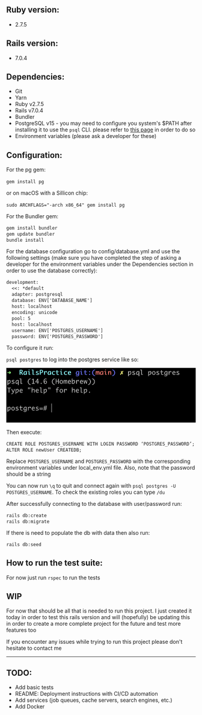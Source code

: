 ## **Ruby version:**

- 2.7.5

## **Rails version:**

- 7.0.4

## **Dependencies:**

- Git
- Yarn
- Ruby v2.7.5
- Rails v7.0.4
- Bundler
- PostgreSQL v15 - you may need to configure you system's $PATH after installing it to use the `psql` CLI. please refer to [this page](https://postgresapp.com/documentation/cli-tools.html) in order to do so
- Environment variables (please ask a developer for these)

## **Configuration:**

For the pg gem:

`gem install pg`

or on macOS with a Sillicon chip:

`sudo ARCHFLAGS="-arch x86_64" gem install pg`


For the Bundler gem:
```
gem install bundler
gem update bundler
bundle install
```

For the database configuration go to config/database.yml and use the following settings (make sure you have completed the step of asking a developer for the environment variables under the Dependencies section in order to use the database correctly):

```
development:
  <<: *default
  adapter: postgresql
  database: ENV['DATABASE_NAME']
  host: localhost
  encoding: unicode
  pool: 5
  host: localhost
  username: ENV['POSTGRES_USERNAME']
  password: ENV['POSTGRES_PASSWORD']
```

To configure it run:

`psql postgres` to log into the postgres service like so:

![postgres terminal](20221127192816.png)

Then execute:
```
CREATE ROLE POSTGRES_USERNAME WITH LOGIN PASSWORD ‘POSTGRES_PASSWORD’;
ALTER ROLE newUser CREATEDB;
```
Replace `POSTGRES_USERNAME` and `POSTGRES_PASSWORD` with the corresponding environment variables under local_env.yml file. Also, note that the password should be a string

You can now run `\q` to quit and connect again with `psql postgres -U POSTGRES_USERNAME`. To check the existing roles you can type `/du`

After successfully connecting to the database with user/password run:
```
rails db:create
rails db:migrate
```
If there is need to populate the db with data then also run:
```
rails db:seed
```

## **How to run the test suite:**

For now just run `rspec` to run the tests

## **WIP**
For now that should be all that is needed to run this project. I just created it today in order to test this rails version and will (hopefully) be updating this in order to create a more complete project for the future and test more features too

If you encounter any issues while trying to run this project please don't hesitate to contact me

___

## **TODO:**
- Add basic tests
- README: Deployment instructions with CI/CD automation
- Add services (job queues, cache servers, search engines, etc.)
- Add Docker
